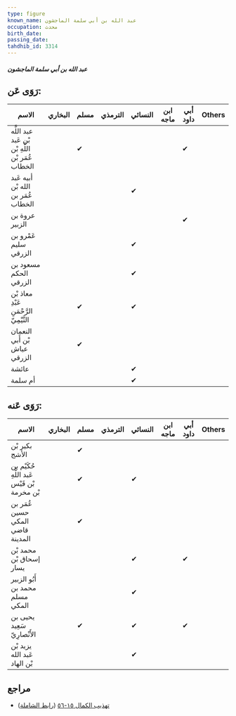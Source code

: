 ```yaml
---
type: figure
known_name: عبد الله بن أبي سلمة الماجشون
occupation: محدث
birth_date:
passing_date:
tahdhib_id: 3314
---
```

##### عبد الله بن أبي سلمة الماجشون

## رَوَى عَن:
| الاسم                                            | البخاري | مسلم | الترمذي | النسائي | ابن ماجه | أبي داود | Others |
| ------------------------------------------------ | ------- | ---- | ------- | ------- | -------- | -------- | ------ |
| عبد اللَّه بْن عَبد اللَّهِ بْن عُمَر بْن الخطاب |         | ✔    |         |         |          | ✔        |        |
| أبيه عَبد الله بْن عُمَر بن الخطاب               |         |      |         | ✔       |          |          |        |
| عروة بن الزبير                                   |         |      |         |         |          | ✔        |        |
| عَمْرو بن سليم الزرقي                            |         |      |         | ✔       |          |          |        |
| مسعود بن الحكم الزرقي                            |         |      |         | ✔       |          |          |        |
| معاذ بْن عَبْدِ الرَّحْمَنِ التَّيْمِيّ          |         | ✔    |         | ✔       |          |          |        |
| النعمان بْن أَبي عياش الزرقي                     |         | ✔    |         |         |          |          |        |
| عائشة                                            |         |      |         | ✔       |          |          |        |
| أم سلمة                                          |         |      |         | ✔       |          |          |        |
## رَوَى عَنه:
| الاسم                                       | البخاري | مسلم | الترمذي | النسائي | ابن ماجه | أبي داود | Others |
| ------------------------------------------- | ------- | ---- | ------- | ------- | -------- | -------- | ------ |
| بكير بْن الأشج                              |         | ✔    |         |         |          |          |        |
| حُكَيْم بن عَبد اللَّهِ بْن قَيْس بْن مخرمة |         | ✔    |         | ✔       |          |          |        |
| عُمَر بن حسين المكي قاضي المدينة            |         | ✔    |         |         |          |          |        |
| محمد بْن إسحاق بْن يسار                     |         |      |         | ✔       |          | ✔        |        |
| أَبُو الزبير محمد بن مسلم المكي             |         |      |         | ✔       |          |          |        |
| يحيى بن سَعِيد الأَنْصارِيّ                 |         | ✔    |         | ✔       |          | ✔        |        |
| يزيد بْن عَبد الله بْن الهاد                |         |      |         | ✔       |          |          |        |
## مراجع
- [تهذيب الكمال ١٥-٥٦](obsidian://open?vault=Tahdhib-al-Kamal&file=Figures/٣٣١٤-عبد%20الله%20بن%20أبي%20سلمة%20الماجشون) ([رابط الشاملة](https://shamela.ws/book/3722/7540))